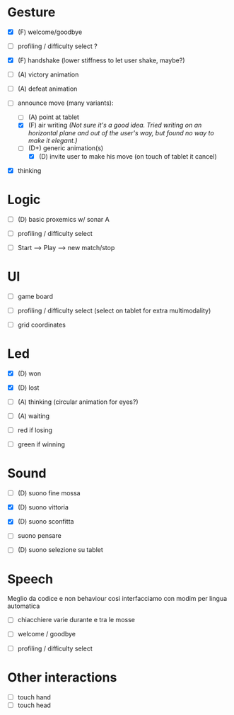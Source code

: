 # Gesture 
- [X] (F) welcome/goodbye

- [ ] profiling / difficulty select ? 

- [X] (F) handshake (lower stiffness to let user shake, maybe?)

- [ ] (A) victory animation

- [ ] (A) defeat animation

- [ ] announce move (many variants):
    - [ ] (A) point at tablet
    - [X] (F) air writing *(Not sure it's a good idea. Tried writing on an horizontal plane and out of the user's way, but found no way to make it elegant.)*
    - [ ] (D+) generic animation(s)
        - [X] (D) invite user to make his move (on touch of tablet it cancel)

- [X] thinking



# Logic

- [ ] (D) basic proxemics w/ sonar A
- [ ] profiling / difficulty select
- [ ] Start --> Play --> new match/stop


# UI

- [ ] game board
- [ ] profiling / difficulty select (select on tablet for extra multimodality)
- [ ] grid coordinates


# Led

- [X] (D) won
- [X] (D) lost
- [ ] (A) thinking (circular animation for eyes?) 
- [ ] (A) waiting 
- [ ] red if losing
- [ ] green if winning


# Sound

- [ ] (D) suono fine mossa 
- [X] (D) suono vittoria 
- [X] (D) suono sconfitta 
- [ ] suono pensare 
- [ ] (D) suono selezione su tablet 


# Speech
Meglio da codice e non behaviour così interfacciamo con modim per lingua automatica

- [ ] chiacchiere varie durante e tra le mosse
- [ ] welcome / goodbye
- [ ] profiling / difficulty select


# Other interactions

- [ ] touch hand
- [ ] touch head
